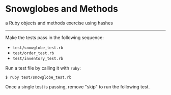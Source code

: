 # Snowglobes and Methods
a Ruby objects and methods exercise using hashes

-----

Make the tests pass in the following sequence:

* `test/snowglobe_test.rb`
* `test/order_test.rb`
* `test/inventory_test.rb`

Run a test file by calling it with `ruby`:

`$ ruby test/snowglobe_test.rb`

Once a single test is passing, remove "skip" to run the following test.
